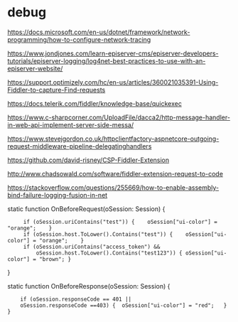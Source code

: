 # debug

https://docs.microsoft.com/en-us/dotnet/framework/network-programming/how-to-configure-network-tracing

https://www.jondjones.com/learn-episerver-cms/episerver-developers-tutorials/episerver-logging/log4net-best-practices-to-use-with-an-episerver-website/

https://support.optimizely.com/hc/en-us/articles/360021035391-Using-Fiddler-to-capture-Find-requests

https://docs.telerik.com/fiddler/knowledge-base/quickexec

https://www.c-sharpcorner.com/UploadFile/dacca2/http-message-handler-in-web-api-implement-server-side-messa/

https://www.stevejgordon.co.uk/httpclientfactory-aspnetcore-outgoing-request-middleware-pipeline-delegatinghandlers

https://github.com/david-risney/CSP-Fiddler-Extension

http://www.chadsowald.com/software/fiddler-extension-request-to-code

https://stackoverflow.com/questions/255669/how-to-enable-assembly-bind-failure-logging-fusion-in-net


  static function OnBeforeRequest(oSession: Session) {
        
         if (oSession.uriContains("test")) {	oSession["ui-color"] = "orange";	}
         if (oSession.host.ToLower().Contains("test")) {	oSession["ui-color"] = "orange";	}
         if (oSession.uriContains("access_token") &&
             oSession.host.ToLower().Contains("test123")) {	oSession["ui-color"] = "brown";	}
  }


 static function OnBeforeResponse(oSession: Session) {

        if (oSession.responseCode == 401 ||
        oSession.responseCode ==403) {	oSession["ui-color"] = "red";	}
    }
